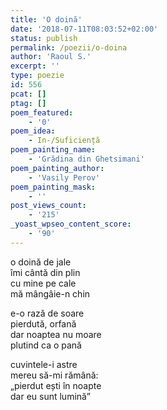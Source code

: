 ```yaml
---
title: 'O doină'
date: '2018-07-11T08:03:52+02:00'
status: publish
permalink: /poezii/o-doina
author: 'Raoul S.'
excerpt: ''
type: poezie
id: 556
pcat: []
ptag: []
poem_featured:
    - '0'
poem_idea:
    - In-/Suficiență
poem_painting_name:
    - 'Grădina din Ghetsimani'
poem_painting_author:
    - 'Vasily Perov'
poem_painting_mask:
    - ''
post_views_count:
    - '215'
_yoast_wpseo_content_score:
    - '90'
---
```

o doină de jale  
îmi cântă din plin  
cu mine pe cale  
mă mângâie-n chin

e-o rază de soare  
pierdută, orfană  
dar noaptea nu moare  
plutind ca o pană

cuvintele-i astre  
mereu să-mi rămână:  
„pierdut ești în noapte  
dar eu sunt lumină”